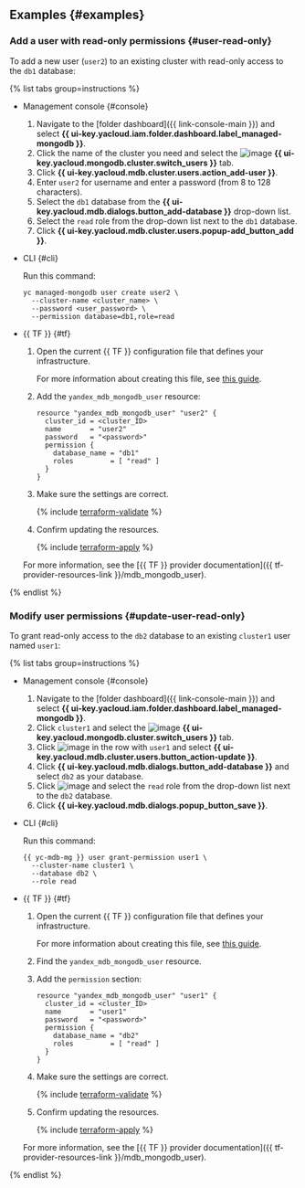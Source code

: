 ## Examples {#examples}

### Add a user with read-only permissions {#user-read-only}

To add a new user (`user2`) to an existing cluster with read-only access to the `db1` database:

{% list tabs group=instructions %}

- Management console {#console}

  1. Navigate to the [folder dashboard]({{ link-console-main }}) and select **{{ ui-key.yacloud.iam.folder.dashboard.label_managed-mongodb }}**.
  1. Click the name of the cluster you need and select the ![image](../../_assets/console-icons/persons.svg) **{{ ui-key.yacloud.mongodb.cluster.switch_users }}** tab.
  1. Click **{{ ui-key.yacloud.mdb.cluster.users.action_add-user }}**.
  1. Enter `user2` for username and enter a password (from 8 to 128 characters).
  1. Select the `db1` database from the **{{ ui-key.yacloud.mdb.dialogs.button_add-database }}** drop-down list.
  1. Select the `read` role from the drop-down list next to the `db1` database.
  1. Click **{{ ui-key.yacloud.mdb.cluster.users.popup-add_button_add }}**.

- CLI {#cli}

  Run this command:

  ```
  yc managed-mongodb user create user2 \
    --cluster-name <cluster_name> \
    --password <user_password> \
    --permission database=db1,role=read
  ```

- {{ TF }} {#tf}

  1. Open the current {{ TF }} configuration file that defines your infrastructure.

      For more information about creating this file, see [this guide](../../storedoc/operations/cluster-create.md).

  1. Add the `yandex_mdb_mongodb_user` resource:

      ```hcl
      resource "yandex_mdb_mongodb_user" "user2" {
        cluster_id = <cluster_ID>
        name       = "user2"
        password   = "<password>"
        permission {
          database_name = "db1"
          roles         = [ "read" ]
        }
      }
      ```

  1. Make sure the settings are correct.

      {% include [terraform-validate](../../_includes/mdb/terraform/validate.md) %}

  1. Confirm updating the resources.

      {% include [terraform-apply](../../_includes/mdb/terraform/apply.md) %}

   For more information, see the [{{ TF }} provider documentation]({{ tf-provider-resources-link }}/mdb_mongodb_user).

{% endlist %}

### Modify user permissions {#update-user-read-only}

To grant read-only access to the `db2` database to an existing `cluster1` user named `user1`:

{% list tabs group=instructions %}

- Management console {#console}

  1. Navigate to the [folder dashboard]({{ link-console-main }}) and select **{{ ui-key.yacloud.iam.folder.dashboard.label_managed-mongodb }}**.
  1. Click `cluster1` and select the ![image](../../_assets/console-icons/persons.svg) **{{ ui-key.yacloud.mongodb.cluster.switch_users }}** tab.
  1. Click ![image](../../_assets/console-icons/ellipsis.svg) in the row with `user1` and select **{{ ui-key.yacloud.mdb.cluster.users.button_action-update }}**.
  1. Click **{{ ui-key.yacloud.mdb.dialogs.button_add-database }}** and select `db2` as your database.
  1. Click ![image](../../_assets/console-icons/plus.svg) and select the `read` role from the drop-down list next to the `db2` database.
  1. Click **{{ ui-key.yacloud.mdb.dialogs.popup_button_save }}**.

- CLI {#cli}

  Run this command:

  ```
  {{ yc-mdb-mg }} user grant-permission user1 \
    --cluster-name cluster1 \
    --database db2 \
    --role read
  ```

- {{ TF }} {#tf}

  1. Open the current {{ TF }} configuration file that defines your infrastructure.

      For more information about creating this file, see [this guide](../../storedoc/operations/cluster-create.md).

  1. Find the `yandex_mdb_mongodb_user` resource.
  1. Add the `permission` section:

      ```hcl
      resource "yandex_mdb_mongodb_user" "user1" {
        cluster_id = <cluster_ID>
        name       = "user1"
        password   = "<password>"
        permission {
          database_name = "db2"
          roles         = [ "read" ]
        }
      }
      ```

  1. Make sure the settings are correct.

      {% include [terraform-validate](../../_includes/mdb/terraform/validate.md) %}

  1. Confirm updating the resources.

      {% include [terraform-apply](../../_includes/mdb/terraform/apply.md) %}

   For more information, see the [{{ TF }} provider documentation]({{ tf-provider-resources-link }}/mdb_mongodb_user).

{% endlist %}
